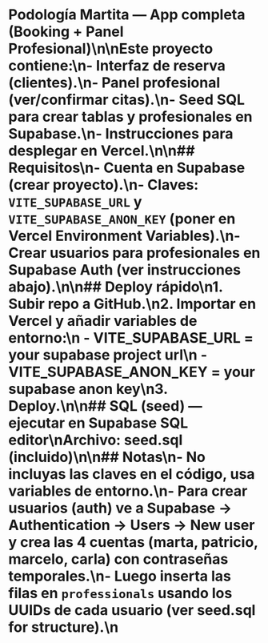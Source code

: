 # Podología Martita — App completa (Booking + Panel Profesional)\n\nEste proyecto contiene:\n- Interfaz de reserva (clientes).\n- Panel profesional (ver/confirmar citas).\n- Seed SQL para crear tablas y profesionales en Supabase.\n- Instrucciones para desplegar en Vercel.\n\n## Requisitos\n- Cuenta en Supabase (crear proyecto).\n- Claves: `VITE_SUPABASE_URL` y `VITE_SUPABASE_ANON_KEY` (poner en Vercel Environment Variables).\n- Crear usuarios para profesionales en Supabase Auth (ver instrucciones abajo).\n\n## Deploy rápido\n1. Subir repo a GitHub.\n2. Importar en Vercel y añadir variables de entorno:\n   - VITE_SUPABASE_URL = your supabase project url\n   - VITE_SUPABASE_ANON_KEY = your supabase anon key\n3. Deploy.\n\n## SQL (seed) — ejecutar en Supabase SQL editor\nArchivo: seed.sql (incluido)\n\n## Notas\n- No incluyas las claves en el código, usa variables de entorno.\n- Para crear usuarios (auth) ve a Supabase → Authentication → Users → New user y crea las 4 cuentas (marta, patricio, marcelo, carla) con contraseñas temporales.\n- Luego inserta las filas en `professionals` usando los UUIDs de cada usuario (ver seed.sql for structure).\n